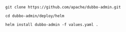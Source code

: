 ```
git clone https://github.com/apache/dubbo-admin.git
```

```
cd dubbo-admin/deploy/helm
```

```
helm install dubbo-admin -f values.yaml .
```